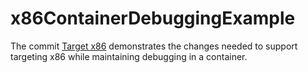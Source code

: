 # x86ContainerDebuggingExample

The commit [Target x86](https://github.com/NCarlsonMSFT/x86ContainerDebuggingExample/commit/6081a8ab893c4f4b1140cb6261ddb2d912f909d9) demonstrates the changes needed to support targeting x86 while maintaining debugging in a container.